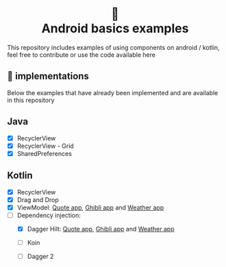 
<h1 align="center">
  📱<br>Android basics examples
</h1>

This repository includes examples of using components on android / kotlin, feel free to contribute or use the code available here

## 📌 implementations

Below the examples that have already been implemented and are available in this repository

## Java
* [x] RecyclerView
* [x] RecyclerView - Grid
* [x] SharedPreferences

## Kotlin  
 * [x] RecyclerView
 * [x] Drag and Drop
 * [x] ViewModel: [Quote app](https://github.com/iamageo/quote), [Ghibli app](https://github.com/iamageo/ghibli) and [Weather app](https://github.com/EASY-CODES/weather)
 * [ ] Dependency injection:
    * [x] Dagger Hilt: [Quote app](https://github.com/iamageo/quote), [Ghibli app](https://github.com/iamageo/ghibli) and [Weather app](https://github.com/EASY-CODES/weather)
    * [ ] Koin
    * [ ] Dagger 2

